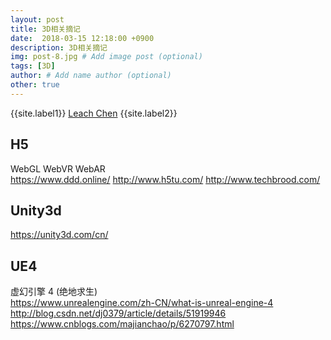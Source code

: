 ```yaml
---
layout: post
title: 3D相关摘记
date:  2018-03-15 12:18:00 +0900  
description: 3D相关摘记
img: post-8.jpg # Add image post (optional)
tags: [3D]
author: # Add name author (optional)
other: true
---
```


{{site.label1}} <a href="https://leach-chen.github.io/" target="\_blank">Leach Chen</a> {{site.label2}}

## H5 ##
WebGL  WebVR WebAR<br>
<a href="https://www.ddd.online/" style="text-decoration: none;" target="\_blank" title="">https://www.ddd.online/</a>
<a href="http://www.h5tu.com/" style="text-decoration: none;" target="\_blank" title="">http://www.h5tu.com/</a>
<a href="http://www.techbrood.com/" style="text-decoration: none;" target="\_blank" title="">http://www.techbrood.com/</a>


## Unity3d ##
<a href="https://unity3d.com/cn/" style="text-decoration: none;" target="\_blank" title="">https://unity3d.com/cn/</a>


## UE4 ##
虚幻引擎 4 (绝地求生)<br>
<a href="https://www.unrealengine.com/zh-CN/what-is-unreal-engine-4" style="text-decoration: none;" target="\_blank" title="">https://www.unrealengine.com/zh-CN/what-is-unreal-engine-4</a>
<a href="http://blog.csdn.net/dj0379/article/details/51919946" style="text-decoration: none;" target="\_blank" title="">http://blog.csdn.net/dj0379/article/details/51919946</a>
<a href="https://www.cnblogs.com/majianchao/p/6270797.html" style="text-decoration: none;" target="\_blank" title="">https://www.cnblogs.com/majianchao/p/6270797.html</a>

